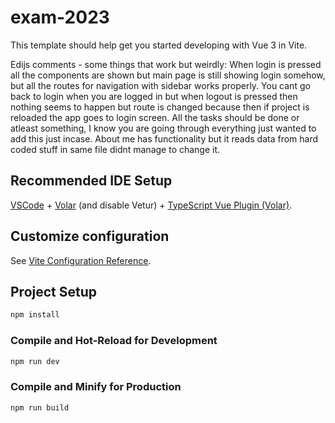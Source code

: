 # exam-2023

This template should help get you started developing with Vue 3 in Vite.

Edijs comments - some things that work but weirdly:
When login is pressed all the components are shown but main page is still showing login somehow, but all the routes for navigation with sidebar works properly. 
You cant go back to login when you are logged in but when logout is pressed then nothing seems to happen but route is changed because then if project is reloaded the app goes to login screen. 
All the tasks should be done or atleast something, I know you are going through everything just wanted to add this just incase. 
About me has functionality but it reads data from hard coded stuff in same file didnt manage to change it.

## Recommended IDE Setup

[VSCode](https://code.visualstudio.com/) + [Volar](https://marketplace.visualstudio.com/items?itemName=Vue.volar) (and disable Vetur) + [TypeScript Vue Plugin (Volar)](https://marketplace.visualstudio.com/items?itemName=Vue.vscode-typescript-vue-plugin).

## Customize configuration

See [Vite Configuration Reference](https://vitejs.dev/config/).

## Project Setup

```sh
npm install
```

### Compile and Hot-Reload for Development

```sh
npm run dev
```

### Compile and Minify for Production

```sh
npm run build
```

